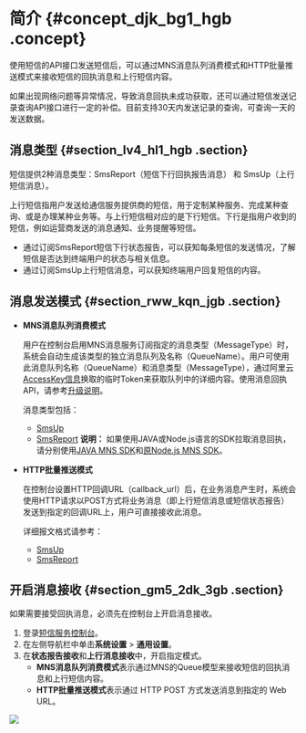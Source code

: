 # 简介 {#concept_djk_bg1_hgb .concept}

使用短信的API接口发送短信后，可以通过MNS消息队列消费模式和HTTP批量推送模式来接收短信的回执消息和上行短信内容。

如果出现网络问题等异常情况，导致消息回执未成功获取，还可以通过短信发送记录查询API接口进行一定的补偿。目前支持30天内发送记录的查询，可查询一天的发送数据。

## 消息类型 {#section_lv4_hl1_hgb .section}

短信提供2种消息类型：SmsReport（短信下行回执报告消息） 和 SmsUp（上行短信消息）。

上行短信指用户发送给通信服务提供商的短信，用于定制某种服务、完成某种查询、或是办理某种业务等。与上行短信相对应的是下行短信。下行是指用户收到的短信，例如运营商发送的消息通知、业务提醒等短信。

-   通过订阅SmsReport短信下行状态报告，可以获知每条短信的发送情况，了解短信是否达到终端用户的状态与相关信息。
-   通过订阅SmsUp上行短信消息，可以获知终端用户回复短信的内容。

## 消息发送模式 {#section_rww_kqn_jgb .section}

-   **MNS消息队列消费模式**

    用户在控制台启用MNS消息服务订阅指定的消息类型（MessageType）时，系统会自动生成该类型的独立消息队列及名称（QueueName）。用户可使用此消息队列名称（QueueName）和消息类型（MessageType），通过阿里云[AccessKey信息](https://usercenter.console.aliyun.com/#/manage/ak)换取的临时Token来获取队列中的详细内容。使用消息回执API，请参考[升级说明](../../../../../cn.zh-CN/SDK参考（新版）/升级消息回执API/升级说明.md)。

    消息类型包括：

    -   [SmsUp](cn.zh-CN/API参考/回执消息/MNS消息队列消费模式/SmsUp.md)
    -   [SmsReport](cn.zh-CN/API参考/回执消息/MNS消息队列消费模式/SmsReport.md)
    **说明：** 如果使用JAVA或Node.js语言的SDK拉取消息回执，请分别使用[JAVA MNS SDK](http://ytx-sdk.oss-cn-shanghai.aliyuncs.com/dysms_mns_java_sdk.zip)和[原Node.js MNS SDK](https://www.npmjs.com/package/@alicloud/sms-sdk)。

-   **HTTP批量推送模式**

    在控制台设置HTTP回调URL（callback\_url）后，在业务消息产生时，系统会使用HTTP请求以POST方式将业务消息（即上行短信消息或短信状态报告）发送到指定的回调URL上，用户可直接接收此消息。

    详细报文格式请参考：

    -   [SmsUp](cn.zh-CN/API参考/回执消息/HTTP批量推送模式/SmsUp.md)
    -   [SmsReport](cn.zh-CN/API参考/回执消息/HTTP批量推送模式/SmsReport.md)

## 开启消息接收 {#section_gm5_2dk_3gb .section}

如果需要接受回执消息，必须先在控制台上开启消息接收。

1.  登录[短信服务控制台](https://dysms.console.aliyun.com/dysms.htm)。
2.  在左侧导航栏中单击**系统设置** \> **通用设置**。
3.  在**状态报告接收**和**上行消息接收**中，开启指定模式。
    -   **MNS消息队列消费模式**表示通过MNS的Queue模型来接收短信的回执消息和上行短信内容。
    -   **HTTP批量推送模式**表示通过 HTTP POST 方式发送消息到指定的 Web URL。

![](http://static-aliyun-doc.oss-cn-hangzhou.aliyuncs.com/assets/img/84971/155019813735994_zh-CN.png)

